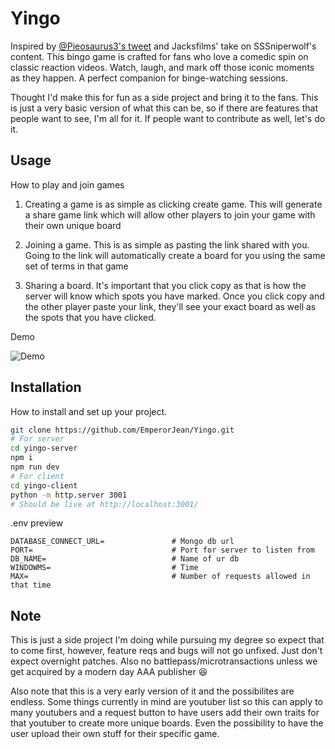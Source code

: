 # Yingo

Inspired by [@Pieosaurus3's tweet](https://twitter.com/Pieosaurus3/status/1684781240405151744) and Jacksfilms' take on SSSniperwolf's content. This bingo game is crafted for fans who love a comedic spin on classic reaction videos. Watch, laugh, and mark off those iconic moments as they happen. A perfect companion for binge-watching sessions.

Thought I'd make this for fun as a side project and bring it to the fans. This is just a very basic version of what this can be, so if there are features that people want to see, I'm all for it. If people want to contribute as well, let's do it.

## Usage

How to play and join games

1. Creating a game is as simple as clicking create game. This will generate a share game link which will allow other players to join your game with their own unique board

2. Joining a game. This is as simple as pasting the link shared with you. Going to the link will automatically create a board for you using the same set of terms in that game

3. Sharing a board. It's important that you click copy as that is how the server will know which spots you have marked. Once you click copy and  the other player paste your link, they'll see your exact board as well as the spots that you have clicked.

Demo

![Demo](https://media.giphy.com/media/v1.Y2lkPTc5MGI3NjExeWR5b29oaWRzNTh4bHJ4a3I5Y2kzaHRhZ3ppaTJxZXluc2xuZzFxcCZlcD12MV9pbnRlcm5hbF9naWZfYnlfaWQmY3Q9Zw/H6FAc1xxlRS6qxWvga/giphy.gif)
## Installation

How to install and set up your project.

```bash
git clone https://github.com/EmperorJean/Yingo.git
# For server
cd yingo-server
npm i
npm run dev
# For client
cd yingo-client
python -m http.server 3001
# Should be live at http://localhost:3001/
```

.env preview
```
DATABASE_CONNECT_URL=               # Mongo db url
PORT=                               # Port for server to listen from
DB_NAME=                            # Name of ur db
WINDOWMS=                           # Time 
MAX=                                # Number of requests allowed in that time 
```
## Note

This is just a side project I'm doing while pursuing my degree so expect that to come first, however, feature reqs and bugs will not go unfixed. Just don't expect overnight patches. Also no battlepass/microtransactions unless we get acquired by a modern day AAA publisher 😆

Also note that this is a very early version of it and the possibilites are endless. Some things currently in mind are youtuber list so this can apply to many youtubers and a request button to have users add their own traits for that youtuber to create more unique boards. Even the possibility to have the user upload their own stuff for their specific game. 